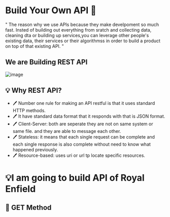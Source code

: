 # Build Your Own API 🚀

" The reason why we use APIs because they make develpoment so much fast. Insted of building out everything from sratch and collecting data, cleaning dta or building up services,you can leverage other people's existing data, their services or their algorithmss in order to build a product on top of that existing API. "

## We are Building REST API

![image](https://github.com/aishwarya0714/FullStackWebDevelopment/assets/136805991/05b885da-d912-4431-90b8-f9453da3c9eb)

## 💡 Why REST API?

- 🖊️ Number one rule for making an API restful is that it uses standard HTTP methods. 
- 🖊️ It have standard data format that it responds with that is JSON format.
- 🖊️ Client-Server: both are seperate they are not on same system or same file. and they are able to message each other.
- 🖊️ Stateless: it means that each single request can be complete and each single response is also complete without need to know what happened previously.
- 🖊️ Resource-based: uses uri or url tp locate specific resources.

# 💡I am going to build API of Royal Enfield 
## 🎯 GET Method





